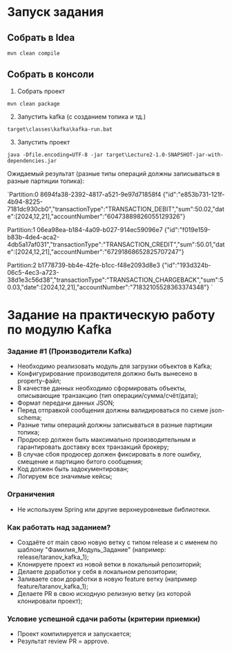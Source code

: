 # Запуск задания

## Собрать в Idea
`mvn clean compile`

## Собрать в консоли

1. Собрать проект

`mvn clean package`

2. Запустить kafka (с созданием топика и тд.)

`target\classes\kafka\kafka-run.bat`

3. Запустить проект

`java -Dfile.encoding=UTF-8 -jar target\Lecture2-1.0-SNAPSHOT-jar-with-dependencies.jar`

Ожидаемый результат (разные типы операций должны записываться в разные партиции топика):

`Partition:0     8694fa38-2392-4817-a521-9e97d71858f4    {"id":"e853b731-121f-4b94-8225-7181dc930cb0","transactionType":"TRANSACTION_DEBIT","sum":50.02,"date":[2024,12,21],"accountNumber":"60473889826055129326"}

Partition:1     06ea98ea-b184-4a09-b027-914ec59096e7    {"id":"f019e159-b83b-4de4-aca2-4db5a17af031","transactionType":"TRANSACTION_CREDIT","sum":50.01,"date":[2024,12,21],"accountNumber":"67291868652825707247"}

Partition:2     b1778739-bb4e-42fe-b1cc-f48e2093d8e3    {"id":"193d324b-06c5-4ec3-a723-38d1e3c56d38","transactionType":"TRANSACTION_CHARGEBACK","sum":50.03,"date":[2024,12,21],"accountNumber":"71832105528363374348"}
`

# Задание на практическую работу по модулю Kafka

### Задание #1 (Производители Kafka)
- Необходимо реализовать модуль для загрузки объектов в Kafka;
- Конфигурирование производителя должно быть вынесено в property-файл;
- В качестве данных необходимо сформировать объекты, описывающие транзакцию (тип операции/сумма/счёт/дата);
- Формат передачи данных JSON;
- Перед отправкой сообщения должны валидироваться по схеме json-schema;
- Разные типы операций должны записываться в разные партиции топика;
- Продюсер должен быть максимально производительным и гарантировать доставку всех транзакций брокеру;
- В случае сбоя продюсер должен фиксировать в логе ошибку, смещение и партицию битого сообщения;
- Код должен быть задокументирован;
- Логируем все значимые кейсы;

### Ограничения
- Не используем Spring или другие верхнеуровневые библиотеки.

### Как работать над заданием?
- Создаёте от main свою новую ветку с типом release и с именем по шаблону "Фамилия_Модуль_Задание" (например: release/taranov_kafka_1);
- Клонируете проект из новой ветки в локальный репозиторий;
- Делаете доработки у себя в локальном репозитории;
- Заливаете свои доработки в новую feature ветку (например feature/taranov_kafka_1);
- Делаете PR в свою исходную релизную ветку (из которой клонировали проект);

### Условие успешной сдачи работы (критерии приемки)
- Проект компилируется и запускается;
- Результат review PR = approve.